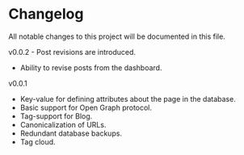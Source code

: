 Changelog
=========

All notable changes to this project will be documented in this file.


v0.0.2 - Post revisions are introduced.
+ Ability to revise posts from the dashboard.


v0.0.1
+ Key-value for defining attributes about the page in the database.
+ Basic support for Open Graph protocol.
+ Tag-support for Blog.
+ Canonicalization of URLs.
+ Redundant database backups.
+ Tag cloud.
